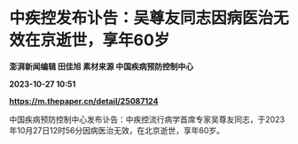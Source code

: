 # 中疾控发布讣告：吴尊友同志因病医治无效在京逝世，享年60岁
**澎湃新闻编辑 田佳旭 素材来源 中国疾病预防控制中心**

**2023-10-27 10:51**

**https://m.thepaper.cn/detail/25087124**

中国疾病预防控制中心发布讣告：中疾控流行病学首席专家吴尊友同志，于2023年10月27日12时56分因病医治无效，在北京逝世，享年60岁。